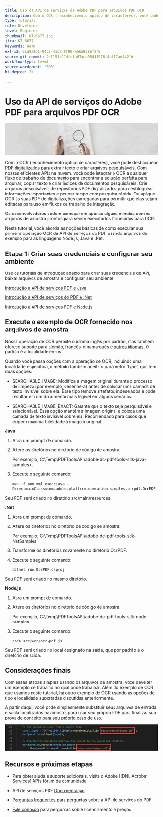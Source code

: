 ```yaml
---
title: Uso da API de serviços da Adobe PDF para arquivos PDF OCR
description: Com o OCR (reconhecimento óptico de caracteres), você pode desbloquear PDF digitalizados para extrair texto e criar arquivos pesquisáveis
type: Tutorial
role: Developer
level: Beginner
thumbnail: KT-6677.jpg
jira: KT-6677
keywords: Hero
exl-id: 61a9a2d1-94c3-41c2-8f90-a56a938ef245
source-git-commit: 2d1151c17dfcfa67aca05411976f4ef17adf421b
workflow-type: tm+mt
source-wordcount: '600'
ht-degree: 2%

---
```


# Uso da API de serviços do Adobe PDF para arquivos PDF OCR

![Criar imagem de PDF Hero](assets/OCR_hero.jpg)

Com o OCR (reconhecimento óptico de caracteres), você pode desbloquear PDF digitalizados para extrair texto e criar arquivos pesquisáveis. Com nossas eficientes APIs na nuvem, você pode integrar o OCR a qualquer fluxo de trabalho de documento para encontrar a solução perfeita para arquivar, copiar texto e criar índices de documentos pesquisáveis. Crie arquivos pesquisáveis de repositórios PDF digitalizados para desbloquear informações importantes e poupar tempo com pesquisa rápida. Ou aplique OCR às suas PDF de digitalizações carregadas para permitir que elas sejam editadas para uso em fluxos de trabalho de integração.

Os desenvolvedores podem começar em apenas alguns minutos com os arquivos de amostra prontos para serem executados fornecidos para OCR.

Neste tutorial, você aborda as noções básicas de como executar sua primeira operação OCR da API de serviços do PDF usando arquivos de exemplo para as linguagens Node.js, Java e .Net.

## Etapa 1: Criar suas credenciais e configurar seu ambiente

Use os tutoriais de introdução abaixo para criar suas credenciais de API, baixar arquivos de amostra e configurar seu ambiente.

[Introdução à API de serviços PDF e Java](gettingstartedjava.md)

[Introdução à API de serviços do PDF e .Net](gettingstartednet.md)

[Introdução à API de serviços PDF e Node.js](createpdffromhtml.md)

## Execute o exemplo de OCR fornecido nos arquivos de amostra

Nossa operação de OCR permite o idioma inglês por padrão, mas também oferece suporte para alemão, francês, dinamarquês e [outros idiomas](https://opensource.adobe.com/pdftools-sdk-docs/release/latest/howtos.html#ocr-with-explicit-language). O padrão é a localidade en-us.

Quando você passa opções com a operação de OCR, incluindo uma localidade específica, o método também aceita o parâmetro &#39;type&#39;, que tem duas opções:

* SEARCHABLE_IMAGE: Modifica a imagem original durante o processo de limpeza (por exemplo, desenhe-a) antes de colocar uma camada de texto invisível sobre ela. Esse tipo remove artefatos indesejados e pode resultar em um documento mais legível em alguns cenários.

* SEARCHABLE_IMAGE_EXACT: Garante que o texto seja pesquisável e selecionável. Essa opção mantém a imagem original e coloca uma camada de texto invisível sobre ela. Recomendado para casos que exigem máxima fidelidade à imagem original.

**Java**

1. Abra um prompt de comando.

1. Altere os diretórios no diretório de código de amostra.

   Por exemplo, C:\Temp\PDFToolsAPI\adobe-dc-pdf-tools-sdk-java-samples>.

1. Execute o seguinte comando:

   `mvn -f pom.xml exec:java -Dexec.mainClass=com.adobe.platform.operation.samples.ocrpdf.OcrPDF`

Seu PDF será criado no diretório src/main/resources.

**.Net**

1. Abra um prompt de comando.

1. Altere os diretórios no diretório de código de amostra.

   Por exemplo, C:\Temp\PDFToolsAPI\adobe-dc-pdf-tools-sdk-NetSamples

1. Transforme os diretórios novamente no diretório OcrPDF.

1. Execute o seguinte comando:

   `dotnet run OcrPDF.csproj`

Seu PDF será criado no mesmo diretório.

**Node.js**

1. Abra um prompt de comando.

1. Altere os diretórios no diretório de código de amostra.

   Por exemplo, C:\Temp\PDFToolsAPI\adobe-dc-pdf-tools-sdk-node-samples

1. Execute o seguinte comando:

   `node src/ocr/ocr-pdf.js`

Seu PDF será criado no local designado na saída, que por padrão é o diretório de saída.

## Considerações finais

Com essas etapas simples usando os arquivos de amostra, você deve ter um exemplo de trabalho no qual pode trabalhar. Além do exemplo de OCR que usamos neste tutorial, há outro exemplo de OCR usando as opções de tipo e localidade suportadas discutidas anteriormente.

A partir daqui, você pode simplesmente substituir seus arquivos de entrada e saída localizados na amostra para usar seu próprio PDF para finalizar sua prova de conceito para seu próprio caso de uso.

![Prova de conceito](assets/OCR_poc.png)

## Recursos e próximas etapas

* Para obter ajuda e suporte adicionais, visite o Adobe [[!DNL Acrobat Services] APIs](https://community.adobe.com/t5/document-cloud-sdk/bd-p/Document-Cloud-SDK?page=1&amp;sort=latest_replies&amp;filter=all) fórum da comunidade

* API de serviços PDF [Documentação](https://www.adobe.com/go/pdftoolsapi_doc)

* [Perguntas frequentes](https://community.adobe.com/t5/document-cloud-sdk/faq-for-document-services-pdf-tools-api/m-p/10726197) para perguntas sobre a API de serviços do PDF

* [Fale conosco](https://www.adobe.com/go/pdftoolsapi_requestform) para perguntas sobre licenciamento e preços
